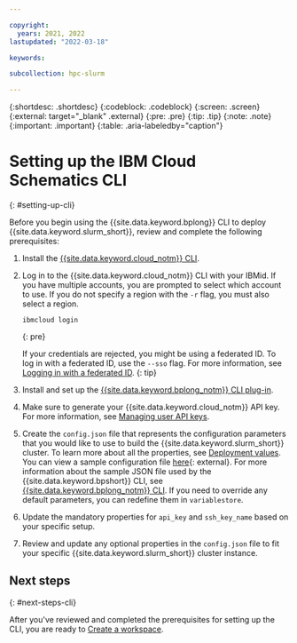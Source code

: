 ```yaml
---

copyright:
  years: 2021, 2022
lastupdated: "2022-03-18"

keywords: 

subcollection: hpc-slurm

---
```


{:shortdesc: .shortdesc}
{:codeblock: .codeblock}
{:screen: .screen}
{:external: target="_blank" .external}
{:pre: .pre}
{:tip: .tip}
{:note: .note}
{:important: .important}
{:table: .aria-labeledby="caption"}

# Setting up the IBM Cloud Schematics CLI
{: #setting-up-cli}

Before you begin using the {{site.data.keyword.bplong}} CLI to deploy {{site.data.keyword.slurm_short}}, review and complete the following prerequisites: 

1. Install the [{{site.data.keyword.cloud_notm}} CLI](/docs/cli?topic=cli-install-ibmcloud-cli).
2. Log in to the {{site.data.keyword.cloud_notm}} CLI with your IBMid. If you have multiple accounts, you are prompted to select which account to use. If you do not specify a region with the `-r` flag, you must also select a region.

    ```
    ibmcloud login
    ```
    {: pre}

    If your credentials are rejected, you might be using a federated ID. To log in with a federated ID, use the `--sso` flag. For more information, see [Logging in with a federated ID](/docs/account?topic=account-federated_id).
    {: tip}

3. Install and set up the [{{site.data.keyword.bplong_notm}} CLI plug-in](/docs/schematics?topic=schematics-setup-cli#install-schematics-plugin).
4. Make sure to generate your {{site.data.keyword.cloud_notm}} API key. For more information, see [Managing user API keys](/docs/account?topic=account-userapikey).
5. Create the `config.json` file that represents the configuration parameters that you would like to use to build the {{site.data.keyword.slurm_short}} cluster. To learn more about all the properties, see [Deployment values](/docs/hpc-slurm?topic=hpc-slurm-deployment-values). You can view a sample configuration file [here](https://github.com/IBM-Cloud/hpc-cluster-slurm/blob/master/sample/configs/hpc_workspace_config.json){: external}. For more information about the sample JSON file used by the {{site.data.keyword.bpshort}} CLI, see [{{site.data.keyword.bplong_notm}} CLI](/docs/hpc-slurm?topic=schematics-schematics-cli-reference). If you need to override any default parameters, you can redefine them in `variablestore`.
6. Update the mandatory properties for `api_key` and `ssh_key_name` based on your specific setup. 
7. Review and update any optional properties in the `config.json` file to fit your specific {{site.data.keyword.slurm_short}} cluster instance. 

## Next steps
{: #next-steps-cli}

After you've reviewed and completed the prerequisites for setting up the CLI, you are ready to [Create a workspace](/docs/hpc-slurm?topic=hpc-slurm-creating-workspace&interface=ui#before-you-begin-creating-cli).

